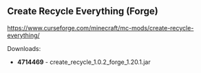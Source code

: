 ## Create Recycle Everything (Forge)
https://www.curseforge.com/minecraft/mc-mods/create-recycle-everything/

Downloads:
- **4714469** - create_recycle_1.0.2_forge_1.20.1.jar